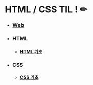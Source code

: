 # HTML / CSS TIL ! ✏

- ### [Web](Web_base.md)

- ### HTML

  - #### [HTML 기초](HTML_Base.md)

- ### CSS

  - #### [CSS 기초](CSS_Base.md)

